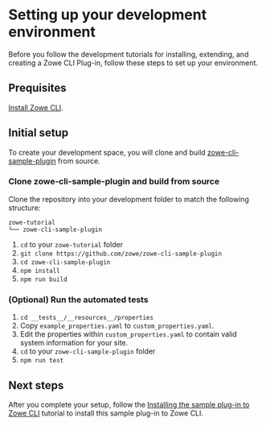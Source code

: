 # Setting up your development environment

Before you follow the development tutorials for installing, extending, and creating a Zowe CLI Plug-in, follow these steps to set up your environment.

## Prequisites

[Install Zowe CLI](https://docs.zowe.org/stable/user-guide/cli-install-cli-checklist).

## Initial setup

To create your development space, you will clone and build [zowe-cli-sample-plugin](/README.md#create-a-local-development-space) from source.

### Clone zowe-cli-sample-plugin and build from source

Clone the repository into your development folder to match the following structure:
```
zowe-tutorial
└── zowe-cli-sample-plugin
```

1. `cd` to your `zowe-tutorial` folder
2. `git clone https://github.com/zowe/zowe-cli-sample-plugin`
3. `cd zowe-cli-sample-plugin`
4. `npm install`
5. `npm run build`

### (Optional) Run the automated tests

1. `cd __tests__/__resources__/properties`
2. Copy `example_properties.yaml` to `custom_properties.yaml`.
3. Edit the properties within `custom_properties.yaml` to contain valid system information for your site.
4. `cd` to your `zowe-cli-sample-plugin` folder
5. `npm run test`

## Next steps

After you complete your setup, follow the [Installing the sample plug-in to Zowe CLI](./list-directory-contents/ListDirectoryContentsPlugin.md) tutorial to install this sample plug-in to Zowe CLI.
